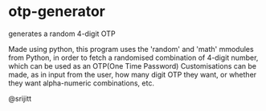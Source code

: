 # otp-generator
generates a random 4-digit OTP

Made using python, this program uses the 'random' and 'math' mmodules from Python, in order to fetch a randomised combination of 4-digit number, which can be used as an OTP(One Time Password)
Customisations can be made, as in input from the user, how many digit OTP they want, or whether they want alpha-numeric combinations, etc.


@srijitt
